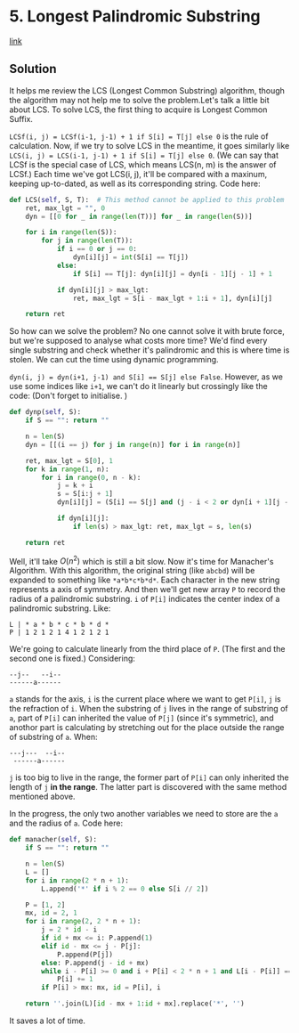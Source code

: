 # 5. Longest Palindromic Substring

[link](https://leetcode.com/problems/longest-palindromic-substring/)

## Solution

It helps me review the LCS (Longest Common Substring) algorithm, though the algorithm may not help me to solve the problem.Let's talk a little bit about LCS. To solve LCS, the first thing to acquire is Longest Common Suffix. 

`LCSf(i, j) = LCSf(i-1, j-1) + 1 if S[i] = T[j] else 0` is the rule of calculation. Now, if we try to solve LCS in the meantime, it goes similarly like `LCS(i, j) = LCS(i-1, j-1) + 1 if S[i] = T[j] else 0`. (We can say that LCSf is the special case of LCS, which means LCS(n, m) is the answer of LCSf.) Each time we've got LCS(i, j), it'll be compared with a maxinum, keeping up-to-dated, as well as its corresponding string. Code here:

```python
def LCS(self, S, T):  # This method cannot be applied to this problem
    ret, max_lgt = "", 0
    dyn = [[0 for _ in range(len(T))] for _ in range(len(S))]

    for i in range(len(S)):
        for j in range(len(T)):
            if i == 0 or j == 0:
                dyn[i][j] = int(S[i] == T[j])
            else:
                if S[i] == T[j]: dyn[i][j] = dyn[i - 1][j - 1] + 1

            if dyn[i][j] > max_lgt:
                ret, max_lgt = S[i - max_lgt + 1:i + 1], dyn[i][j]

    return ret
```

So how can we solve the problem? No one cannot solve it with brute force, but we're supposed to analyse what costs more time? We'd find every single substring and check whether it's palindromic and this is where time is stolen. We can cut the time using dynamic programming.

`dyn(i, j) = dyn(i+1, j-1) and S[i] == S[j] else False`. However, as we use some indices like `i+1`, we can't do it linearly but crossingly like the code: (Don't forget to initialise. )

```python
def dynp(self, S):
    if S == "": return ""

    n = len(S)
    dyn = [[(i == j) for j in range(n)] for i in range(n)]

    ret, max_lgt = S[0], 1
    for k in range(1, n):
        for i in range(0, n - k):
            j = k + i
            s = S[i:j + 1]
            dyn[i][j] = (S[i] == S[j] and (j - i < 2 or dyn[i + 1][j - 1]))

            if dyn[i][j]:
                if len(s) > max_lgt: ret, max_lgt = s, len(s)

    return ret

```

Well, it'll take $O(n^2)$ which is still a bit slow. Now it's time for Manacher's Algorithm. With this algorithm, the original string (like `abcbd`) will be expanded to something like `*a*b*c*b*d*`. Each character in the new string represents a axis of symmetry. And then we'll get new array `P` to record the radius of a palindromic substring. `i` of `P[i]` indicates the center index of a palindromic substring. Like:

```
L | * a * b * c * b * d *
P | 1 2 1 2 1 4 1 2 1 2 1
```

We're going to calculate linearly from the third place of `P`. (The first and the second one is fixed.) Considering:

```
--j--   --i--
------a------
```

`a` stands for the axis, `i` is the current place where we want to get `P[i]`, `j` is the refraction of `i`. When the substring of `j` lives in the range of substring of `a`, part of `P[i]` can inherited the value of `P[j]` (since it's symmetric), and anothor part is calculating by stretching out for the place outside the range of substring of `a`. When:

```
---j---  --i--
 ------a------
```

`j` is too big to live in the range, the former part of `P[i]` can only inherited the length of `j` **in the range**. The latter part is discovered with the same method mentioned above.

In the progress, the only two another variables we need to store are the `a` and the radius of `a`. Code here:

```python
def manacher(self, S):
    if S == "": return ""

    n = len(S)
    L = []
    for i in range(2 * n + 1):
        L.append('*' if i % 2 == 0 else S[i // 2])

    P = [1, 2]
    mx, id = 2, 1
    for i in range(2, 2 * n + 1):
        j = 2 * id - i
        if id + mx <= i: P.append(1)
        elif id - mx <= j - P[j]:
            P.append(P[j])
        else: P.append(j - id + mx)
        while i - P[i] >= 0 and i + P[i] < 2 * n + 1 and L[i - P[i]] == L[i + P[i]]:
            P[i] += 1
        if P[i] > mx: mx, id = P[i], i

    return ''.join(L)[id - mx + 1:id + mx].replace('*', '')
```
It saves a lot of time.
